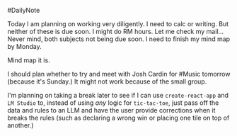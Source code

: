 #DailyNote 

Today I am planning on working very diligently. 
I need to calc or writing. But neither of these is due soon. I might do RM hours.
Let me check my mail...
Never mind, both subjects not being due soon. I need to finish my mind map by Monday.

Mind map it is.

I should plan whether to try and meet with Josh Cardin for #Music  tomorrow (because it's Sunday.) It might not work because of the small group.

I'm planning on taking a break later to see if I can use `create-react-app` and `LM Studio` to, instead of using *any* logic for `tic-tac-toe`, just pass off the data and rules to an LLM and have the user provide corrections when it breaks the rules (such as declaring a wrong win or placing one tile on top of another.)